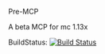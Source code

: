 
Pre-MCP

A beta MCP for mc 1.13x

BuildStatus: [![Build Status](https://travis-ci.org/Strezzed/PRE-MCP.svg?branch=master)](https://travis-ci.org/Strezzed/PRE-MCP)
